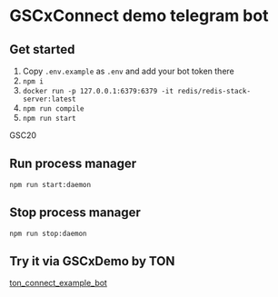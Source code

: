 # GSCxConnect demo telegram bot

## Get started
1. Copy `.env.example` as `.env` and add your bot token there
2. `npm i`
3. `docker run -p 127.0.0.1:6379:6379 -it redis/redis-stack-server:latest`
4. `npm run compile`
5. `npm run start`

GSC20
## Run process manager
`npm run start:daemon`

## Stop process manager
`npm run stop:daemon`


## Try it via GSCxDemo by TON
[ton_connect_example_bot](https://t.me/ton_connect_example_bot)
